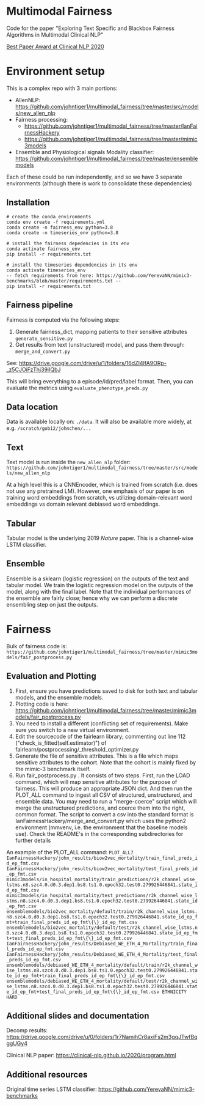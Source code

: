 
# Multimodal Fairness

Code for the paper "Exploring Text Specific and Blackbox Fairness Algorithms in Multimodal Clinical NLP"

[Best Paper Award at Clinical NLP 2020](https://clinical-nlp.github.io/2020/program.html)

# Environment setup
This is a complex repo with 3 main portions:
- AllenNLP: https://github.com/johntiger1/multimodal_fairness/tree/master/src/models/new_allen_nlp
- Fairness processing: 
	- https://github.com/johntiger1/multimodal_fairness/tree/master/IanFairnessHackery
	- https://github.com/johntiger1/multimodal_fairness/tree/master/mimic3models
- Ensemble and Physiological signals Modality classifier: https://github.com/johntiger1/multimodal_fairness/tree/master/ensemblemodels

Each of these could be run independently, and so we have 3 separate environments (although there is work to consolidate these dependencies)

## Installation
```
# create the conda environments
conda env create -f requirements.yml
conda create -n fairness_env python=3.8 
conda create -n timeseries_env python=3.8

# install the fairness depedencies in its env
conda activate fairness_env
pip install -r requirements.txt

# install the timeseries dependencies in its env
conda activate timeseries_env
-- fetch requirements from here: https://github.com/YerevaNN/mimic3-benchmarks/blob/master/requirements.txt -- 
pip install -r requirements.txt

```

## Fairness pipeline
Fairness is computed via the following steps:
1. Generate fairness_dict, mapping patients to their sensitive attributes `generate_sensitive.py`
2. Get results from text (unstructured) model, and pass them through: `merge_and_convert.py`

See: https://drive.google.com/drive/u/1/folders/16dZI4lfA9ORp-_z5CJOiFzThj39iIQbJ

This will bring everything to a episode/id/pred/label format. Then, you can evaluate the metrics using `evaluate_phenotype_preds.py`

## Data location
Data is available locally on: `./data`. It will also be available more widely, at e.g. `/scratch/gobi2/johnchen/...`

## Text 
Text model is run inside the `new_allen_nlp` folder: 
`https://github.com/johntiger1/multimodal_fairness/tree/master/src/models/new_allen_nlp`

At a high level this is a CNNEncoder, which is trained from scratch (i.e. does not use any pretrained LM). However, one emphasis of our paper is on training word embeddings from scratch, vs utilizing domain-relevant word embeddings vs domain relevant debiased word embeddings. 

## Tabular
Tabular model is the underlying 2019 *Nature* paper. This is a channel-wise LSTM classifier. 

## Ensemble
Ensemble is a sklearn (logistic regression) on the outputs of the text and tabular model. We train the logistic regression model on the outputs of the model, along with the final label. Note that the individual performances of the ensemble are fairly close; hence why we can perform a discrete ensembling step on just the outputs. 

# Fairness
Bulk of fairness code is: `https://github.com/johntiger1/multimodal_fairness/tree/master/mimic3models/fair_postprocess.py`

## Evaluation and Plotting

1. First, ensure you have predictions saved to disk for both text and tabular models, and the ensemble models. 
2. Plotting code is here: https://github.com/johntiger1/multimodal_fairness/tree/master/mimic3models/fair_postprocess.py
3. You need to install a different (conflicting set of requirements). Make sure you switch to a new virtual environment.
4. Edit the sourcecode of the fairlearn library; commenting out line 112 ("check_is_fitted(self.estimator)") of fairlearn/postprocessing/\_threshold_optimizer.py
5. Generate the file of sensitive attributes. This is a file which maps sensitive attributes to the cohort. Note that the cohort is mainly fixed by the mimic-3 benchmark itself.  
6. Run fair\_postprocess.py . It consists of two steps. First, run the LOAD command, which will map sensitive attributes for the purpose of fairness. This will produce an appropriate JSON dict. And then run the PLOT_ALL command to ingest all CSV of structured, unstructured, and ensemble data. You may need to run a "merge-coerce" script which will merge the unstructured predictions, and coerce them into the right, common format. The script to convert a csv into the standard format is IanFairnessHackery/merge\_and\_convert.py which uses the python2 environment (mmvenv, i.e. the environment that the baseline models use). Check the README's in the corresponding subdirectories for further details

An example of the PLOT_ALL command:
`PLOT_ALL7 IanFairnessHackery/john_results/biow2vec_mortality/train_final_preds_id_ep_fmt.csv IanFairnessHackery/john_results/biow2vec_mortality/test_final_preds_id_ep_fmt.csv mimic3models/in_hospital_mortality/train_predictions/r2k_channel_wise_lstms.n8.szc4.0.d0.3.dep1.bs8.ts1.0.epoch32.test0.279926446841.state_id_ep_fmt.csv mimic3models/in_hospital_mortality/test_predictions/r2k_channel_wise_lstms.n8.szc4.0.d0.3.dep1.bs8.ts1.0.epoch32.test0.279926446841.state_id_ep_fmt.csv ensemblemodels/bio2vec_mortality/default/train/r2k_channel_wise_lstms.n8.szc4.0.d0.3.dep1.bs8.ts1.0.epoch32.test0.279926446841.state_id_ep_fmt+train_final_preds_id_ep_fmt\{\}_id_ep_fmt.csv ensemblemodels/bio2vec_mortality/default/test/r2k_channel_wise_lstms.n8.szc4.0.d0.3.dep1.bs8.ts1.0.epoch32.test0.279926446841.state_id_ep_fmt+test_final_preds_id_ep_fmt\{\}_id_ep_fmt.csv IanFairnessHackery/john_results/Debiased_WE_ETH_4_Mortality/train_final_preds_id_ep_fmt.csv IanFairnessHackery/john_results/Debiased_WE_ETH_4_Mortality/test_final_preds_id_ep_fmt.csv ensemblemodels/debiased_WE_ETH_4_mortality/default/train/r2k_channel_wise_lstms.n8.szc4.0.d0.3.dep1.bs8.ts1.0.epoch32.test0.279926446841.state_id_ep_fmt+train_final_preds_id_ep_fmt\{\}_id_ep_fmt.csv ensemblemodels/debiased_WE_ETH_4_mortality/default/test/r2k_channel_wise_lstms.n8.szc4.0.d0.3.dep1.bs8.ts1.0.epoch32.test0.279926446841.state_id_ep_fmt+test_final_preds_id_ep_fmt\{\}_id_ep_fmt.csv ETHNICITY HARD`
## Additional slides and documentation

Decomp results:
https://drive.google.com/drive/u/0/folders/1r7NamihCr8axiFs2m3gqJTwfBqggUGy4

Clinical NLP paper:
https://clinical-nlp.github.io/2020/program.html


## Additional resources
Original time series LSTM classifier: https://github.com/YerevaNN/mimic3-benchmarks

